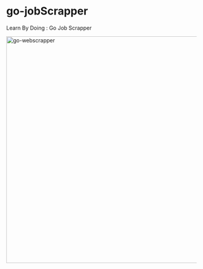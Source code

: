 # go-jobScrapper
Learn By Doing : Go Job Scrapper

<img width="600" alt="go-webscrapper" src="https://user-images.githubusercontent.com/48475824/74046085-373f0d80-4a11-11ea-89e4-1a42c2f180fc.png">
